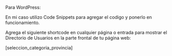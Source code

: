 Para WordPress:

En mi caso utilizo Code Snippets para agregar el codigo y ponerlo en funcionamiento.

Agrega el siguiente shortcode en cualquier página o entrada para mostrar el Directorio de Usuarios en la parte frontal de tu página web: 

[seleccion_categoria_provincia]
